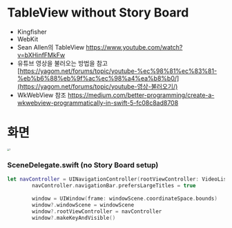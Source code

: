 #  TableView without Story Board

- Kingfisher
- WebKit
- Sean Allen의 TableView https://www.youtube.com/watch?v=bXHinfFMkFw
- 유튜브 영상을 불러오는 방법을 참고 [https://yagom.net/forums/topic/youtube-%ec%98%81%ec%83%81-%eb%b6%88%eb%9f%ac%ec%98%a4%ea%b8%b0/](https://yagom.net/forums/topic/youtube-영상-불러오기/)
- WkWebView 참조 https://medium.com/better-programming/create-a-wkwebview-programmatically-in-swift-5-fc08c8ad8708

# 화면



<img src="/Users/kimhojoon/Swift-iOS/TableViewPractice(NoStoryBoard)/1.png" alt="1" style="zoom:33%;" />



### SceneDelegate.swift (no Story Board setup)

```swift
let navController = UINavigationController(rootViewController: VideoListVC())
        navController.navigationBar.prefersLargeTitles = true
        
        window = UIWindow(frame: windowScene.coordinateSpace.bounds)
        window?.windowScene = windowScene
        window?.rootViewController = navController
        window?.makeKeyAndVisible()
```

